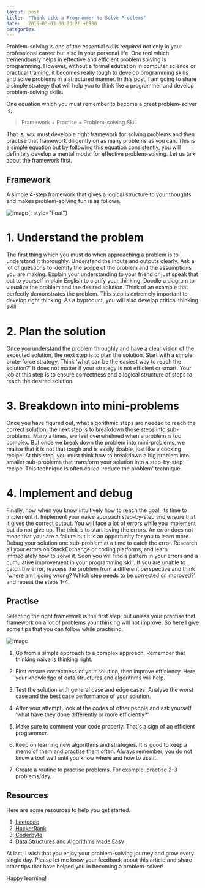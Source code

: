 ```yaml
---
layout: post
title:  "Think Like a Programmer to Solve Problems"
date:   2019-03-03 00:20:26 +0900
categories: 
---
```


Problem-solving is one of the essential skills required not only in your professional career but also in your personal life. One tool which tremendously helps in effective and efficient problem solving is programming. However, without a formal education in computer science or practical training, it becomes really tough to develop programming skills and solve problems in a structured manner. In this post, I am going to share a simple strategy that will help you to think like a programmer and develop problem-solving skills.

One equation which you must remember to become a great problem-solver is,
>  Framework + Practise = Problem-solving Skill

That is, you must develop a right framework for solving problems and then practise that framework diligently on as many problems as you can. This is a simple equation but by following this equation consistently, you will definitely develop a mental model for effective problem-solving.  Let us talk about the framework first.

## Framework

A simple 4-step framework that gives a logical structure to your thoughts and makes problem-solving fun is as follows.



![image]({{site.url}}{{site.baseurl}}/assets/images/blog_4.PNG){: style="float"}


# 1. Understand the problem
The first thing which you must do when approaching a problem is to understand it thoroughly. Understand the inputs and outputs clearly. Ask a lot of questions to identify the scope of the problem and the assumptions you are making. Explain your understanding to your friend or just speak that out to yourself in plain English to clarify your thinking. Doodle a diagram to visualize the problem and the desired solution. Think of an example that perfectly demonstrates the problem. This step is extremely important to develop right thinking. As a byproduct, you will also develop critical thinking skill. 

# 2. Plan the solution
Once you understand the problem throughly and have a clear vision of the expected solution, the next step is to plan the solution. Start with a simple brute-force strategy. Think 'what can be the easiest way to reach the solution?' It does not matter if  your strategy is not efficient or smart. Your job at this step is to ensure correctness and a logical structure of steps to reach the desired solution.

# 3. Breakdown into mini-problems
Once you have figured out, what algorithmic steps are needed to reach the correct solution, the next step is to breakdown those steps into sub-problems. Many a times, we feel overwhelmed when a problem is too complex. But once we break down the problem into mini-problems, we realise that it is not that tough and is easily doable, just like a cooking recipe! At this step, you must think how to breakdown a big problem into smaller sub-problems that transform your solution into a step-by-step recipe. This technique is often called 'reduce the problem' technique.

# 4. Implement and debug
Finally, now when you know intuitively how to reach the goal, its time to implement it. Implement your naive approach step-by-step and ensure that it gives the correct output. You will face a lot of errors while you implement but do not give up. The trick is to start loving the errors. An error does not mean that your are a failure but it is an opportunity for you to learn more.  Debug your solution one sub-problem at a time to catch the error. Research all your errors on StackExchange or coding platforms, and learn immediately how to solve it. Soon you will find a pattern in your errors and a cumulative improvement in your programming skill. If you are unable to catch the error, reacess the problem from a different perspective and think 'where am I going wrong? Which step needs to be corrected or improved?' and repeat the steps 1-4.



## Practise

Selecting the right framework is the first step, but unless your practise that framework on a lot of problems your thinking will not improve. So here I give some tips that you can follow while practising.

![image]({{site.url}}{{site.baseurl}}/assets/images/blog_4_2.PNG)

1. Go from a simple approach to a complex approach. Remember that thinking naive is thinking right. 

2. First ensure correctness of your solution, then improve efficiency. Here your knowledge of data structures and algorithms will help.

3. Test the solution with general case and edge cases. Analyse the worst case and the best case performance of your solution.

4. After your attempt, look at the codes of other people and ask yourself 'what have they done differently or more efficiently?'

5. Make sure to comment your code properly. That's a sign of an efficient programmer.

6. Keep on learning new algorithms and strategies. It is good to keep a memo of them and practise them often. Always remember, you do not know a tool well until you know where and how to use it.

7. Create a routine to practise problems. For example, practise 2-3 problems/day.


## Resources

Here are some resources to help you get started.

1. [Leetcode](https://leetcode.com/)
2. [HackerRank](https://www.hackerrank.com/)
3. [Coderbyte](https://coderbyte.com/)
4. [Data Structures and Algorithms Made Easy](https://www.amazon.com/Data-Structures-Algorithms-Made-Easy/dp/819324527X)

At last, I wish that you enjoy your problem-solving journey and grow every single day. Please let me know your feedback about this article and share other tips that have helped you in becoming a problem-solver!

Happy learning!












